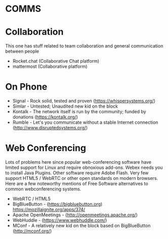 COMMS
=====

Collaboration
=============

This one has stuff related to team collaboration and general communication between people

- Rocket.chat (Collaborative Chat platform)
- mattermost (Collaborative platform)

On Phone
=======

- Signal - Rock solid, tested and proven (https://whispersystems.org/)
- Simlar - Untested; Unaudited new kid on the block
- Kontalk - The network itself is run by the community; funded by donations (https://kontalk.org/)
- Rumble - Let's you communicate without a stable Internet connection (http://www.disruptedsystems.org/)

Web Conferencing
================

Lots of problems here since popular web-conferencing software have limited support for Linux and require obnoxious add-ons. Webex needs you to install Java Plugins. Other software require Adobe Flash. Very few support HTML5 / WebRTC or other open standards on modern browsers. Here are a few noteworthy mentions of Free Software alternatives to common webconferencing systems.

- WebRTC / HTML5
- BigBlueButton - (https://bigbluebutton.org) https://mozillaignite.org/apps/374/ 
- Apache OpenMeetings - (http://openmeetings.apache.org/)
- WebHuddle - (https://www.webhuddle.com/)
- MConf - A relatively new kid on the block based on BigBlueButton (http://mconf.org/) 
